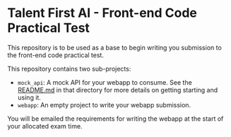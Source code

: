 Talent First AI - Front-end Code Practical Test
===============================================

This repository is to be used as a base to begin writing you submission to the front-end code practical test.

This repository contains two sub-projects:

* `mock_api`: A mock API for your webapp to consume. See the [README.md](./mock_api/README.md) in that directory for more details on getting starting and using it.
* `webapp`: An empty project to write your webapp submission.

You will be emailed the requirements for writing the webapp at the start of your allocated exam time.
